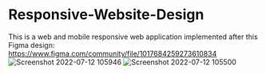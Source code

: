 # Responsive-Website-Design
This is a web and mobile responsive web application implemented after this Figma design: https://www.figma.com/community/file/1017684259273610834
![Screenshot 2022-07-12 105946](https://user-images.githubusercontent.com/92092199/178465311-b4a25c9c-21d3-4830-bfe2-fe38d583962e.png)
![Screenshot 2022-07-12 105500](https://user-images.githubusercontent.com/92092199/178465316-c8f742b9-fdb4-4541-ac20-fee6bef90125.png)

